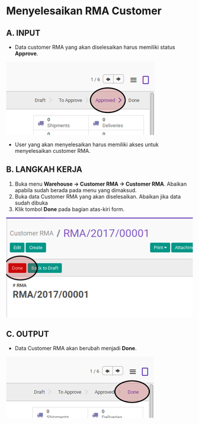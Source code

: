 # Menyelesaikan RMA Customer

## A. INPUT

* Data customer RMA yang akan diselesaikan harus memiliki status **Approve**.

![](../../img/customer-rma/status-approve.png)

* User yang akan menyelesaikan harus memiliki akses untuk menyelesaikan customer RMA.

## B. LANGKAH KERJA

1. Buka menu **Warehouse -> Customer RMA -> Customer RMA**. Abaikan apabila sudah berada pada menu yang dimaksud.
2. Buka data Customer RMA yang akan diselesaikan. Abaikan jika data sudah dibuka
3. Klik tombol **Done** pada bagian atas-kiri form.

![](../../img/customer-rma/tombol-done.png)

## C. OUTPUT

* Data Customer RMA akan berubah menjadi **Done**.

![](../../img/customer-rma/status-done.png)
